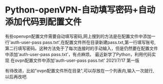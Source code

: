 # Python-openVPN-自动填写密码+自动添加代码到配置文件
有些openvpn配置文件需要自动填写密码,网上搜到的方法是在配置文件中添加一行'auth-user-pass pass.txt',在配置文件所在目录新建pass.txt,第一行填写账号,第二行填写密码。这种方法免于了每次连接时的手动输入，但是仍然要在配置文件中添加'auth-user-pass pass.txt'，有点麻烦。
最近新学了Python，利用代码实现 在ovpn配置文件中添加'auth-user-pass pass.txt'
2021/7/17  第一版

有待改进，比如"ovpn配置文件所在目录",可以存放在一个列表内,输入一次就行,以后再改吧.
